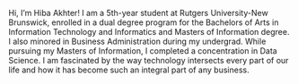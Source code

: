 Hi, I’m Hiba Akhter!
I am a 5th-year student at Rutgers University-New Brunswick, enrolled in a dual degree program for the Bachelors of Arts in Information Technology and Informatics and Masters of Information degree. I also minored in Business Administration during my undergrad. While pursuing my Masters of Information, I completed a concentration in Data Science. I am fascinated by the way technology intersects every part of our life and how it has become such an integral part of any business.


